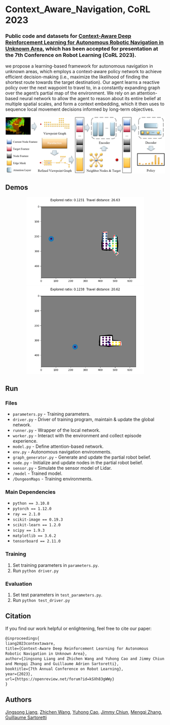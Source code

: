 # Context_Aware_Navigation, CoRL 2023
### Public code and datasets for <a href="https://openreview.net/pdf?id=kSXh83gWWy">Context-Aware Deep Reinforcement Learning for Autonomous Robotic Navigation in Unknown Area</a>, which has been accepted for presentation at the 7th Conference on Robot Learning (CoRL 2023).

we propose a learning-based framework for autonomous navigation in unknown areas, which employs a context-aware policy network to achieve efficient decision-making (i.e., maximize the likelihood of finding the shortest route towards the target destination). Our agent learns a reactive policy over the next waypoint to travel to, in a constantly expanding graph over the agent’s partial map of the environment. We rely on an attention-based neural network to allow the agent to reason about its entire belief at multiple spatial scales, and form a context embedding, which it then uses to sequence local movement decisions informed by long-term objectives.
<center class="half">
    <img src="utils/model.png"/>
</center>

## Demos

<div style="text-align: center;">
   <img src="utils/demo1.gif" width="370"/><img src="utils/demo2.gif" width="370"/>
</div>

## Run
### Files
* `parameters.py` - Training parameters.
* `driver.py` - Driver of training program, maintain & update the global network.
* `runner.py` - Wrapper of the local network.
* `worker.py` - Interact with the environment and collect episode experience.
* `model.py` - Define attention-based network.
* `env.py` - Autonomous navigation environments.
* `graph_generator.py` - Generate and update the partial robot belief.
* `node.py` - Initialize and update nodes in the partial robot belief.
* `sensor.py` - Simulate the sensor model of Lidar.
* `/model` - Trained model.
* `/DungeonMaps` - Training environments.
### Main Dependencies
* `python == 3.10.8`
* `pytorch == 1.12.0`
* `ray == 2.1.0`
* `scikit-image == 0.19.3`
* `scikit-learn == 1.2.0`
* `scipy == 1.9.3`
* `matplotlib == 3.6.2`
* `tensorboard == 2.11.0`
### Training
1. Set training parameters in `parameters.py`.
2. Run `python driver.py`
### Evaluation
1. Set test parameters in `test_parameters.py`.
2. Run `python test_driver.py`

## Citation
If you find our work helpful or enlightening, feel free to cite our paper:
```
@inproceedings{
liang2023contextaware,
title={Context-Aware Deep Reinforcement Learning for Autonomous Robotic Navigation in Unknown Area},
author={Jingsong Liang and Zhichen Wang and Yuhong Cao and Jimmy Chiun and Mengqi Zhang and Guillaume Adrien Sartoretti},
booktitle={7th Annual Conference on Robot Learning},
year={2023},
url={https://openreview.net/forum?id=kSXh83gWWy}
}
```
## Authors
[Jingsong Liang](https://github.com/JingsongLiang),
[Zhichen Wang](), 
[Yuhong Cao](https://github.com/caoyuhong001), 
[Jimmy Chiun](), 
[Mengqi Zhang](), 
[Guillaume Sartoretti](https://github.com/gsartoretti)
